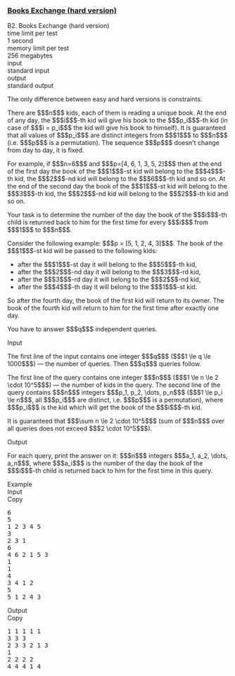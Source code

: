 <h3><a href="https://codeforces.com/contest/1249/problem/B2" target="_blank" rel="noopener noreferrer">Books Exchange (hard version)</a></h3>

<div class="header"><div class="title">B2. Books Exchange (hard version)</div><div class="time-limit"><div class="property-title">time limit per test</div>1 second</div><div class="memory-limit"><div class="property-title">memory limit per test</div>256 megabytes</div><div class="input-file input-standard"><div class="property-title">input</div>standard input</div><div class="output-file output-standard"><div class="property-title">output</div>standard output</div></div><div><p><span class="tex-font-style-bf">The only difference between easy and hard versions is constraints</span>.</p><p>There are $$$n$$$ kids, each of them is reading a unique book. At the end of any day, the $$$i$$$-th kid will give his book to the $$$p_i$$$-th kid (in case of $$$i = p_i$$$ the kid will give his book to himself). It is guaranteed that all values of $$$p_i$$$ are distinct integers from $$$1$$$ to $$$n$$$ (i.e. $$$p$$$ is a permutation). The sequence $$$p$$$ doesn't change from day to day, it is fixed.</p><p>For example, if $$$n=6$$$ and $$$p=[4, 6, 1, 3, 5, 2]$$$ then at the end of the first day the book of the $$$1$$$-st kid will belong to the $$$4$$$-th kid, the $$$2$$$-nd kid will belong to the $$$6$$$-th kid and so on. At the end of the second day the book of the $$$1$$$-st kid will belong to the $$$3$$$-th kid, the $$$2$$$-nd kid will belong to the $$$2$$$-th kid and so on.</p><p>Your task is to determine the number of the day the book of the $$$i$$$-th child is returned back to him for the first time for every $$$i$$$ from $$$1$$$ to $$$n$$$.</p><p>Consider the following example: $$$p = [5, 1, 2, 4, 3]$$$. The book of the $$$1$$$-st kid will be passed to the following kids:</p><ul> <li> after the $$$1$$$-st day it will belong to the $$$5$$$-th kid, </li><li> after the $$$2$$$-nd day it will belong to the $$$3$$$-rd kid, </li><li> after the $$$3$$$-rd day it will belong to the $$$2$$$-nd kid, </li><li> after the $$$4$$$-th day it will belong to the $$$1$$$-st kid. </li></ul><p>So after the fourth day, the book of the first kid will return to its owner. The book of the fourth kid will return to him for the first time after exactly one day.</p><p>You have to answer $$$q$$$ independent queries.</p></div><div class="input-specification"><div class="section-title">Input</div><p>The first line of the input contains one integer $$$q$$$ ($$$1 \le q \le 1000$$$) — the number of queries. Then $$$q$$$ queries follow.</p><p>The first line of the query contains one integer $$$n$$$ ($$$1 \le n \le 2 \cdot 10^5$$$) — the number of kids in the query. The second line of the query contains $$$n$$$ integers $$$p_1, p_2, \dots, p_n$$$ ($$$1 \le p_i \le n$$$, all $$$p_i$$$ are distinct, i.e. $$$p$$$ is a permutation), where $$$p_i$$$ is the kid which will get the book of the $$$i$$$-th kid.</p><p>It is guaranteed that $$$\sum n \le 2 \cdot 10^5$$$ (sum of $$$n$$$ over all queries does not exceed $$$2 \cdot 10^5$$$).</p></div><div class="output-specification"><div class="section-title">Output</div><p>For each query, print the answer on it: $$$n$$$ integers $$$a_1, a_2, \dots, a_n$$$, where $$$a_i$$$ is the number of the day the book of the $$$i$$$-th child is returned back to him for the first time in this query.</p></div><div class="sample-tests"><div class="section-title">Example</div><div class="sample-test"><div class="input"><div class="title">Input<div title="Copy" data-clipboard-target="#id009777121174714059" id="id003123243907454415" class="input-output-copier">Copy</div></div><pre id="id009777121174714059">6
5
1 2 3 4 5
3
2 3 1
6
4 6 2 1 5 3
1
1
4
3 4 1 2
5
5 1 2 4 3
</pre></div><div class="output"><div class="title">Output<div title="Copy" data-clipboard-target="#id006891225603560996" id="id004197792508220104" class="input-output-copier">Copy</div></div><pre id="id006891225603560996">1 1 1 1 1 
3 3 3 
2 3 3 2 1 3 
1 
2 2 2 2 
4 4 4 1 4 
</pre></div></div></div>